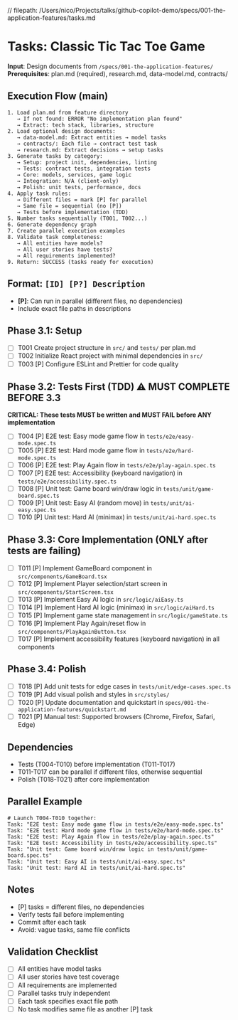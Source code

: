 // filepath: /Users/nico/Projects/talks/github-copilot-demo/specs/001-the-application-features/tasks.md
# Tasks: Classic Tic Tac Toe Game

**Input**: Design documents from `/specs/001-the-application-features/`
**Prerequisites**: plan.md (required), research.md, data-model.md, contracts/

## Execution Flow (main)
```
1. Load plan.md from feature directory
   → If not found: ERROR "No implementation plan found"
   → Extract: tech stack, libraries, structure
2. Load optional design documents:
   → data-model.md: Extract entities → model tasks
   → contracts/: Each file → contract test task
   → research.md: Extract decisions → setup tasks
3. Generate tasks by category:
   → Setup: project init, dependencies, linting
   → Tests: contract tests, integration tests
   → Core: models, services, game logic
   → Integration: N/A (client-only)
   → Polish: unit tests, performance, docs
4. Apply task rules:
   → Different files = mark [P] for parallel
   → Same file = sequential (no [P])
   → Tests before implementation (TDD)
5. Number tasks sequentially (T001, T002...)
6. Generate dependency graph
7. Create parallel execution examples
8. Validate task completeness:
   → All entities have models?
   → All user stories have tests?
   → All requirements implemented?
9. Return: SUCCESS (tasks ready for execution)
```

## Format: `[ID] [P?] Description`
- **[P]**: Can run in parallel (different files, no dependencies)
- Include exact file paths in descriptions

## Phase 3.1: Setup
- [ ] T001 Create project structure in `src/` and `tests/` per plan.md
- [ ] T002 Initialize React project with minimal dependencies in `src/`
- [ ] T003 [P] Configure ESLint and Prettier for code quality

## Phase 3.2: Tests First (TDD) ⚠️ MUST COMPLETE BEFORE 3.3
**CRITICAL: These tests MUST be written and MUST FAIL before ANY implementation**
- [ ] T004 [P] E2E test: Easy mode game flow in `tests/e2e/easy-mode.spec.ts`
- [ ] T005 [P] E2E test: Hard mode game flow in `tests/e2e/hard-mode.spec.ts`
- [ ] T006 [P] E2E test: Play Again flow in `tests/e2e/play-again.spec.ts`
- [ ] T007 [P] E2E test: Accessibility (keyboard navigation) in `tests/e2e/accessibility.spec.ts`
- [ ] T008 [P] Unit test: Game board win/draw logic in `tests/unit/game-board.spec.ts`
- [ ] T009 [P] Unit test: Easy AI (random move) in `tests/unit/ai-easy.spec.ts`
- [ ] T010 [P] Unit test: Hard AI (minimax) in `tests/unit/ai-hard.spec.ts`

## Phase 3.3: Core Implementation (ONLY after tests are failing)
- [ ] T011 [P] Implement GameBoard component in `src/components/GameBoard.tsx`
- [ ] T012 [P] Implement Player selection/start screen in `src/components/StartScreen.tsx`
- [ ] T013 [P] Implement Easy AI logic in `src/logic/aiEasy.ts`
- [ ] T014 [P] Implement Hard AI logic (minimax) in `src/logic/aiHard.ts`
- [ ] T015 [P] Implement game state management in `src/logic/gameState.ts`
- [ ] T016 [P] Implement Play Again/reset flow in `src/components/PlayAgainButton.tsx`
- [ ] T017 [P] Implement accessibility features (keyboard navigation) in all components

## Phase 3.4: Polish
- [ ] T018 [P] Add unit tests for edge cases in `tests/unit/edge-cases.spec.ts`
- [ ] T019 [P] Add visual polish and styles in `src/styles/`
- [ ] T020 [P] Update documentation and quickstart in `specs/001-the-application-features/quickstart.md`
- [ ] T021 [P] Manual test: Supported browsers (Chrome, Firefox, Safari, Edge)

## Dependencies
- Tests (T004-T010) before implementation (T011-T017)
- T011-T017 can be parallel if different files, otherwise sequential
- Polish (T018-T021) after core implementation

## Parallel Example
```
# Launch T004-T010 together:
Task: "E2E test: Easy mode game flow in tests/e2e/easy-mode.spec.ts"
Task: "E2E test: Hard mode game flow in tests/e2e/hard-mode.spec.ts"
Task: "E2E test: Play Again flow in tests/e2e/play-again.spec.ts"
Task: "E2E test: Accessibility in tests/e2e/accessibility.spec.ts"
Task: "Unit test: Game board win/draw logic in tests/unit/game-board.spec.ts"
Task: "Unit test: Easy AI in tests/unit/ai-easy.spec.ts"
Task: "Unit test: Hard AI in tests/unit/ai-hard.spec.ts"
```

## Notes
- [P] tasks = different files, no dependencies
- Verify tests fail before implementing
- Commit after each task
- Avoid: vague tasks, same file conflicts

## Validation Checklist
- [ ] All entities have model tasks
- [ ] All user stories have test coverage
- [ ] All requirements are implemented
- [ ] Parallel tasks truly independent
- [ ] Each task specifies exact file path
- [ ] No task modifies same file as another [P] task